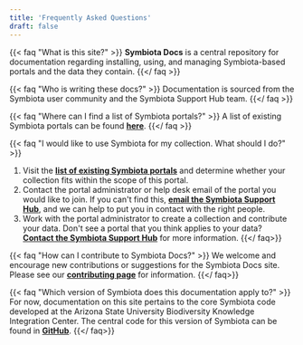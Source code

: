 ```yaml
---
title: 'Frequently Asked Questions'
draft: false
---
```


{{< faq "What is this site?" >}}
**Symbiota Docs** is a central repository for documentation regarding installing, using, and managing Symbiota-based portals and the data they contain.
{{</ faq >}}

{{< faq "Who is writing these docs?" >}}
Documentation is sourced from the Symbiota user community and the Symbiota Support Hub team.
{{</ faq >}}

{{< faq "Where can I find a list of Symbiota portals?" >}}
A list of existing Symbiota portals can be found [**here**](https://symbiota.org/symbiota-portals/).
{{</ faq >}}

{{< faq "I would like to use Symbiota for my collection. What should I do?" >}}
1. Visit the [**list of existing Symbiota portals**](https://symbiota.org/docs/symbiota-introduction/active-symbiota-projects/) and determine whether your collection fits within the scope of this portal.
2. Contact the portal administrator or help desk email of the portal you would like to join. If you can't find this, [**email the Symbiota Support Hub**](mailto:symbiota@asu.edu), and we can help to put you in contact with the right people.
3. Work with the portal administrator to create a collection and contribute your data.
Don't see a portal that you think applies to your data? [**Contact the Symbiota Support Hub**](mailto:symbiota@asu.edu) for more information.
{{</ faq>}}

{{< faq "How can I contribute to Symbiota Docs?" >}}
We welcome and encourage new contributions or suggestions for the Symbiota Docs site. Please see our [**contributing page**](https://biokic.github.io/symbiota-docs/contribute/) for information.
{{</ faq>}}

{{< faq "Which version of Symbiota does this documentation apply to?" >}}
For now, documentation on this site pertains to the core Symbiota code developed at the Arizona State University Biodiversity Knowledge Integration Center. The central code for this version of Symbiota can be found in [**GitHub**](https://github.com/BioKIC/Symbiota).
{{</ faq>}}
